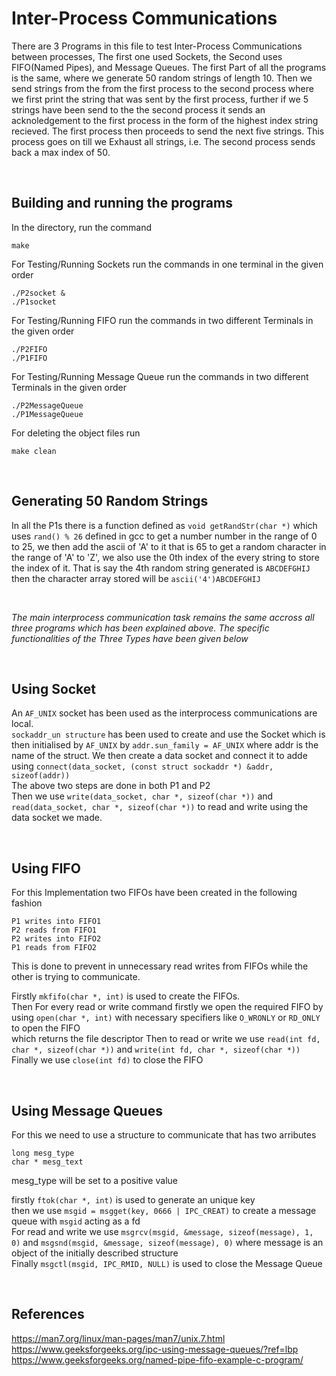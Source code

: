# Inter-Process Communications

There are 3 Programs in this file to test Inter-Process Communications between processes, The first one used Sockets, the Second uses FIFO(Named Pipes), and Message Queues.
The first Part of all the programs is the same, where we generate 50 random strings of length 10. Then we send strings from the from the first process to the second process where we first print the string that was sent by the first process, further if we 5 strings have been send to the the second process it sends an acknoledgement to the first process in the form of the highest index string recieved. The first process then proceeds to send the next five strings. This process goes on till we Exhaust all strings, i.e. The second process sends back a max index of 50.

<br>

## Building and running the programs

In the directory, run the command

    make

For Testing/Running Sockets run the commands in one terminal in the given order
    
    ./P2socket &
    ./P1socket

For Testing/Running FIFO run the commands in two different Terminals in the given order

    ./P2FIFO
    ./P1FIFO

For Testing/Running Message Queue run the commands in two different Terminals in the given order

    ./P2MessageQueue
    ./P1MessageQueue

For deleting the object files run

    make clean

<br>

## Generating 50 Random Strings

In all the P1s there is a function defined as ```void getRandStr(char *)``` which uses ```rand() % 26``` defined in gcc to get a number number in the range of 0 to 25, we then add the ascii of 'A' to it that is 65 to get a random character in the range of 'A' to 'Z', we also use the 0th index of the every string to store the index of it. That is say the 4th random string generated is ```ABCDEFGHIJ``` then the character array stored will be ```ascii('4')ABCDEFGHIJ```

<br>

<i>The main interprocess communication task remains the same accross all three programs which has been explained above. The specific functionalities of the Three Types have been given below</i>

<br>

## Using Socket
An ```AF_UNIX``` socket has been used as the interprocess communications are local.<br>
```sockaddr_un structure``` has been used to create and use the Socket which is then initialised by ```AF_UNIX``` by ```addr.sun_family = AF_UNIX``` where addr is the name of the struct. We then create a data socket and connect it to adde using ```connect(data_socket, (const struct sockaddr *) &addr, sizeof(addr))```<br>
The above two steps are done in both P1 and P2<br>
Then we use ```write(data_socket, char *, sizeof(char *))``` and ```read(data_socket, char *, sizeof(char *))``` to read and write using the data socket we made.<br>

<br>

## Using FIFO
For this Implementation two FIFOs have been created in the following fashion

    P1 writes into FIFO1
    P2 reads from FIFO1
    P2 writes into FIFO2
    P1 reads from FIFO2

This is done to prevent in unnecessary read writes from FIFOs while the other is trying to communicate.

Firstly ```mkfifo(char *, int)``` is used to create the FIFOs.<br>
Then For every read or write command firstly we open the required FIFO by using ```open(char *, int)``` with necessary specifiers like ```O_WRONLY``` or ```RD_ONLY``` to open the FIFO<br> which returns the file descriptor 
Then to read or write we use ```read(int fd, char *, sizeof(char *))``` and ```write(int fd, char *, sizeof(char *))```<br>
Finally we use ```close(int fd)``` to close the FIFO

<br>

## Using Message Queues
For this we need to use a structure to communicate that has two arributes

    long mesg_type
    char * mesg_text

mesg_type will be set to a positive value

firstly ```ftok(char *, int)``` is used to generate an unique key<br>
then we use ```msgid = msgget(key, 0666 | IPC_CREAT)``` to create a message queue with ```msgid``` acting as a fd<br>
For read and write we use ```msgrcv(msgid, &message, sizeof(message), 1, 0)``` and ```msgsnd(msgid, &message, sizeof(message), 0)``` where message is an object of the initially described structure<br>
Finally ```msgctl(msgid, IPC_RMID, NULL)``` is used to close the Message Queue

<br>

## References

https://man7.org/linux/man-pages/man7/unix.7.html <br>
https://www.geeksforgeeks.org/ipc-using-message-queues/?ref=lbp <br>
https://www.geeksforgeeks.org/named-pipe-fifo-example-c-program/






